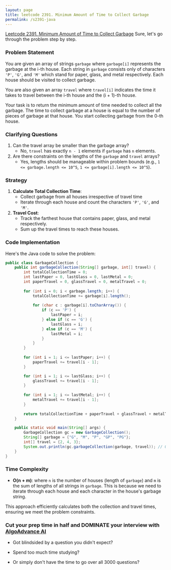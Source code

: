 ```yaml
---
layout: page
title: leetcode 2391. Minimum Amount of Time to Collect Garbage
permalink: /s2391-java
---
```

[Leetcode 2391. Minimum Amount of Time to Collect Garbage](https://algoadvance.github.io/algoadvance/l2391)
Sure, let's go through the problem step by step.

### Problem Statement
You are given an array of strings `garbage` where `garbage[i]` represents the garbage at the i-th house. Each string in `garbage` consists only of characters `'P'`, `'G'`, and `'M'` which stand for paper, glass, and metal respectively. Each house should be visited to collect garbage.

You are also given an array `travel` where `travel[i]` indicates the time it takes to travel between the i-th house and the (i + 1)-th house.

Your task is to return the minimum amount of time needed to collect all the garbage. The time to collect garbage at a house is equal to the number of pieces of garbage at that house. You start collecting garbage from the 0-th house.

### Clarifying Questions
1. Can the travel array be smaller than the garbage array?
   - No, `travel` has exactly `n - 1` elements if `garbage` has `n` elements.
2. Are there constraints on the lengths of the `garbage` and `travel` arrays?
   - Yes, lengths should be manageable within problem bounds (e.g., `1 <= garbage.length <= 10^5`, `1 <= garbage[i].length <= 10^5`).

### Strategy
1. **Calculate Total Collection Time**: 
   - Collect garbage from all houses irrespective of travel time
   - Iterate through each house and count the characters `'P'`, `'G'`, and `'M'`.
2. **Travel Cost**: 
   - Track the farthest house that contains paper, glass, and metal respectively.
   - Sum up the travel times to reach these houses.

### Code Implementation
Here's the Java code to solve the problem:

```java
public class GarbageCollection {
    public int garbageCollection(String[] garbage, int[] travel) {
        int totalCollectionTime = 0;
        int lastPaper = 0, lastGlass = 0, lastMetal = 0;
        int paperTravel = 0, glassTravel = 0, metalTravel = 0;
        
        for (int i = 0; i < garbage.length; i++) {
            totalCollectionTime += garbage[i].length();
            
            for (char c : garbage[i].toCharArray()) {
                if (c == 'P') {
                    lastPaper = i;
                } else if (c == 'G') {
                    lastGlass = i;
                } else if (c == 'M') {
                    lastMetal = i;
                }
            }
        }
        
        for (int i = 1; i <= lastPaper; i++) {
            paperTravel += travel[i - 1];
        }

        for (int i = 1; i <= lastGlass; i++) {
            glassTravel += travel[i - 1];
        }
        
        for (int i = 1; i <= lastMetal; i++) {
            metalTravel += travel[i - 1];
        }
        
        return totalCollectionTime + paperTravel + glassTravel + metalTravel;
    }

    public static void main(String[] args) {
        GarbageCollection gc = new GarbageCollection();
        String[] garbage = {"G", "M", "P", "GP", "PG"};
        int[] travel = {2, 4, 3};
        System.out.println(gc.garbageCollection(garbage, travel)); // Output: 21
    }
}
```

### Time Complexity
- **O(n + m)**: where `n` is the number of houses (length of `garbage`) and `m` is the sum of lengths of all strings in `garbage`. This is because we need to iterate through each house and each character in the house's garbage string.

This approach efficiently calculates both the collection and travel times, ensuring we meet the problem constraints.


### Cut your prep time in half and DOMINATE your interview with [AlgoAdvance AI](https://algoAdvance.com)

- Got blindsided by a question you didn't expect?

- Spend too much time studying?

- Or simply don't have the time to go over all 3000 questions?

